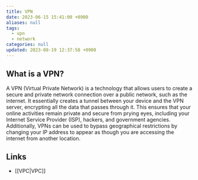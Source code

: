 ```yaml
---
title: VPN
date: 2023-06-15 15:41:00 +0900
aliases: null
tags:
  - vpn
  - network
categories: null
updated: 2023-08-19 12:37:58 +0900
---
```


## What is a VPN?

A VPN (Virtual Private Network) is a technology that allows users to create a secure and private network connection over a public network, such as the internet. It essentially creates a tunnel between your device and the VPN server, encrypting all the data that passes through it. This ensures that your online activities remain private and secure from prying eyes, including your Internet Service Provider (ISP), hackers, and government agencies. Additionally, VPNs can be used to bypass geographical restrictions by changing your IP address to appear as though you are accessing the internet from another location.

## Links

- [[VPC|VPC]]
